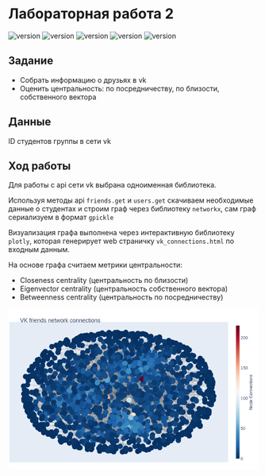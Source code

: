 # Лабораторная работа 2
![version](https://img.shields.io/badge/Python-3.8-blue)
![version](https://img.shields.io/badge/Pandas-1.1.2-yellowgreen)
![version](https://img.shields.io/badge/networkx-2.5-red)
![version](https://img.shields.io/badge/plotly-4.10.0-9cf)
![version](https://img.shields.io/badge/vk-2.0-orange)

## Задание
- Собрать информацию о друзьях в vk
- Оценить центральность: по посредничеству, по близости, собственного вектора

## Данные
ID студентов группы в сети vk

## Ход работы
Для работы с api сети vk выбрана одноименная библиотека.

Используя методы api `friends.get` и `users.get` скачиваем необходимые данные о студентах и строим граф через библиотеку `networkx`, сам граф сериализуем в формат `gpickle`

Визуализация графа выполнена через интерактивную библиотеку `plotly`, которая генерирует web страничку `vk_connections.html` по входным данным.

На основе графа считаем метрики центральности:
- Closeness centrality (центральность по близости)
- Eigenvector centrality (центральность собственного вектора)
- Betweenness centrality (центральность по посредничеству)

![Alt Text](static_graph.png)
